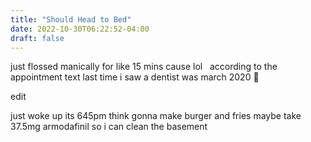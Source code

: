 ```yaml
---
title: "Should Head to Bed"
date: 2022-10-30T06:22:52-04:00
draft: false
---
```


just flossed manically for like 15 mins cause lol &nbsp; according to the appointment text last time i saw a dentist was march 2020 🫢

edit  

just woke up its 645pm think gonna make burger and fries maybe take 37.5mg armodafinil so i can clean the basement